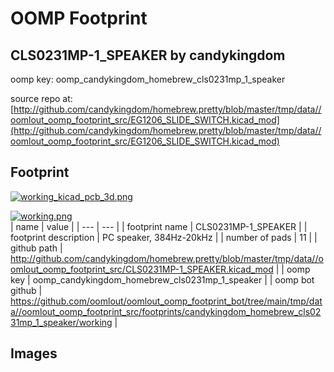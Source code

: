 # OOMP Footprint  
## CLS0231MP-1_SPEAKER  by candykingdom  
  
oomp key: oomp_candykingdom_homebrew_cls0231mp_1_speaker  
  
source repo at: [http://github.com/candykingdom/homebrew.pretty/blob/master/tmp/data//oomlout_oomp_footprint_src/‎EG1206‎_SLIDE_SWITCH.kicad_mod](http://github.com/candykingdom/homebrew.pretty/blob/master/tmp/data//oomlout_oomp_footprint_src/‎EG1206‎_SLIDE_SWITCH.kicad_mod)  
## Footprint  
  
[![working_kicad_pcb_3d.png](working_kicad_pcb_3d_600.png)](working_kicad_pcb_3d.png)  
  
[![working.png](working_600.png)](working.png)  
| name | value | 
| --- | --- | 
| footprint name | CLS0231MP-1_SPEAKER | 
| footprint description | PC speaker, 384Hz-20kHz | 
| number of pads | 11 | 
| github path | http://github.com/candykingdom/homebrew.pretty/blob/master/tmp/data//oomlout_oomp_footprint_src/CLS0231MP-1_SPEAKER.kicad_mod | 
| oomp key | oomp_candykingdom_homebrew_cls0231mp_1_speaker | 
| oomp bot github | https://github.com/oomlout/oomlout_oomp_footprint_bot/tree/main/tmp/data//oomlout_oomp_footprint_src/footprints/candykingdom_homebrew_cls0231mp_1_speaker/working | 
## Images  
